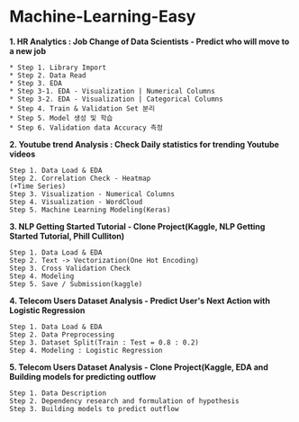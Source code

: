 # Machine-Learning-Easy

**1. HR Analytics : Job Change of Data Scientists - Predict who will move to a new job**
```
* Step 1. Library Import
* Step 2. Data Read
* Step 3. EDA
* Step 3-1. EDA - Visualization | Numerical Columns
* Step 3-2. EDA - Visualization | Categorical Columns
* Step 4. Train & Validation Set 분리
* Step 5. Model 생성 및 학습
* Step 6. Validation data Accuracy 측정
```

**2. Youtube trend Analysis : Check Daily statistics for trending Youtube videos**
```
Step 1. Data Load & EDA
Step 2. Correlation Check - Heatmap
(+Time Series)
Step 3. Visualization - Numerical Columns
Step 4. Visualization - WordCloud
Step 5. Machine Learning Modeling(Keras)
```

**3. NLP Getting Started Tutorial - Clone Project(Kaggle, NLP Getting Started Tutorial, Phill Culliton)**
```
Step 1. Data Load & EDA
Step 2. Text -> Vectorization(One Hot Encoding)
Step 3. Cross Validation Check
Step 4. Modeling
Step 5. Save / Submission(kaggle)
```

**4. Telecom Users Dataset Analysis - Predict User's Next Action with Logistic Regression**
```
Step 1. Data Load & EDA
Step 2. Data Preprocessing
Step 3. Dataset Split(Train : Test = 0.8 : 0.2)
Step 4. Modeling : Logistic Regression
```

**5. Telecom Users Dataset Analysis - Clone Project(Kaggle, EDA and Building models for predicting outflow**
```
Step 1. Data Description
Step 2. Dependency research and formulation of hypothesis
Step 3. Building models to predict outflow
```

